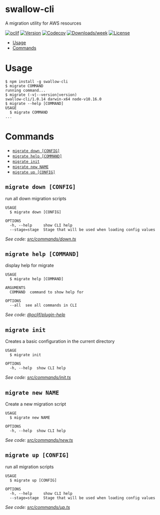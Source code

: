 swallow-cli
===========

A migration utility for AWS resources

[![oclif](https://img.shields.io/badge/cli-oclif-brightgreen.svg)](https://oclif.io)
[![Version](https://img.shields.io/npm/v/swallow-cli.svg)](https://npmjs.org/package/swallow-cli)
[![Codecov](https://codecov.io/gh/drg-adaptive/swallow-migration/branch/master/graph/badge.svg)](https://codecov.io/gh/drg-adaptive/swallow-migration)
[![Downloads/week](https://img.shields.io/npm/dw/swallow-cli.svg)](https://npmjs.org/package/swallow-cli)
[![License](https://img.shields.io/npm/l/swallow-cli.svg)](https://github.com/drg-adaptive/swallow-migration/blob/master/package.json)

<!-- toc -->
* [Usage](#usage)
* [Commands](#commands)
<!-- tocstop -->
# Usage
<!-- usage -->
```sh-session
$ npm install -g swallow-cli
$ migrate COMMAND
running command...
$ migrate (-v|--version|version)
swallow-cli/1.0.14 darwin-x64 node-v10.16.0
$ migrate --help [COMMAND]
USAGE
  $ migrate COMMAND
...
```
<!-- usagestop -->
# Commands
<!-- commands -->
* [`migrate down [CONFIG]`](#migrate-down-config)
* [`migrate help [COMMAND]`](#migrate-help-command)
* [`migrate init`](#migrate-init)
* [`migrate new NAME`](#migrate-new-name)
* [`migrate up [CONFIG]`](#migrate-up-config)

## `migrate down [CONFIG]`

run all down migration scripts

```
USAGE
  $ migrate down [CONFIG]

OPTIONS
  -h, --help     show CLI help
  --stage=stage  Stage that will be used when loading config values
```

_See code: [src/commands/down.ts](https://github.com/drg-adaptive/swallow-migration/blob/v1.0.14/src/commands/down.ts)_

## `migrate help [COMMAND]`

display help for migrate

```
USAGE
  $ migrate help [COMMAND]

ARGUMENTS
  COMMAND  command to show help for

OPTIONS
  --all  see all commands in CLI
```

_See code: [@oclif/plugin-help](https://github.com/oclif/plugin-help/blob/v2.2.1/src/commands/help.ts)_

## `migrate init`

Creates a basic configuration in the current directory

```
USAGE
  $ migrate init

OPTIONS
  -h, --help  show CLI help
```

_See code: [src/commands/init.ts](https://github.com/drg-adaptive/swallow-migration/blob/v1.0.14/src/commands/init.ts)_

## `migrate new NAME`

Create a new migration script

```
USAGE
  $ migrate new NAME

OPTIONS
  -h, --help  show CLI help
```

_See code: [src/commands/new.ts](https://github.com/drg-adaptive/swallow-migration/blob/v1.0.14/src/commands/new.ts)_

## `migrate up [CONFIG]`

run all migration scripts

```
USAGE
  $ migrate up [CONFIG]

OPTIONS
  -h, --help     show CLI help
  --stage=stage  Stage that will be used when loading config values
```

_See code: [src/commands/up.ts](https://github.com/drg-adaptive/swallow-migration/blob/v1.0.14/src/commands/up.ts)_
<!-- commandsstop -->
